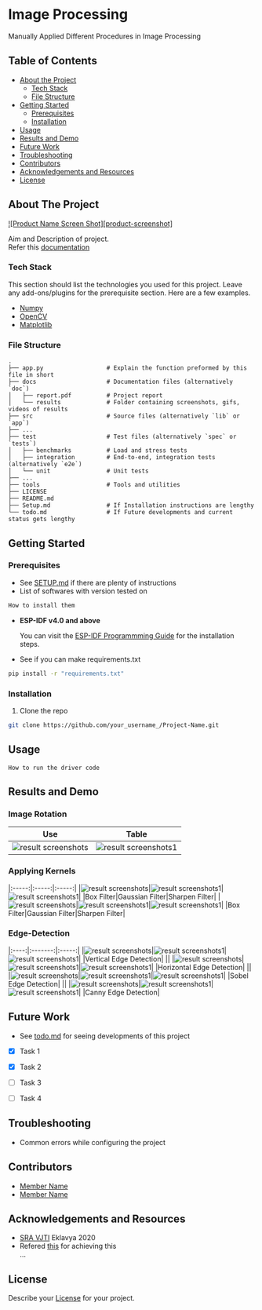 # Image Processing
Manually Applied Different Procedures in Image Processing  


<!-- TABLE OF CONTENTS -->
## Table of Contents

* [About the Project](#about-the-project)
  * [Tech Stack](#tech-stack)
  * [File Structure](#file-structure)
* [Getting Started](#getting-started)
  * [Prerequisites](#prerequisites)
  * [Installation](#installation)
* [Usage](#usage)
* [Results and Demo](#results-and-demo)
* [Future Work](#future-work)
* [Troubleshooting](#troubleshooting)
* [Contributors](#contributors)
* [Acknowledgements and Resources](#acknowledgements-and-resources)
* [License](#license)


<!-- ABOUT THE PROJECT -->
## About The Project
[![Product Name Screen Shot][product-screenshot]](https://example.com)  

Aim and Description of project.  
Refer this [documentation](https://link/to/report/)

### Tech Stack
This section should list the technologies you used for this project. Leave any add-ons/plugins for the prerequisite section. Here are a few examples.
* [Numpy](https://numpy.org/)
* [OpenCV](https://opencv.org/)
* [Matplotlib](https://matplotlib.org/)  

### File Structure
    .
    ├── app.py                  # Explain the function preformed by this file in short
    ├── docs                    # Documentation files (alternatively `doc`)
    │   ├── report.pdf          # Project report
    │   └── results             # Folder containing screenshots, gifs, videos of results
    ├── src                     # Source files (alternatively `lib` or `app`)
    ├── ...
    ├── test                    # Test files (alternatively `spec` or `tests`)
    │   ├── benchmarks          # Load and stress tests
    │   ├── integration         # End-to-end, integration tests (alternatively `e2e`)
    │   └── unit                # Unit tests
    ├── ...
    ├── tools                   # Tools and utilities
    ├── LICENSE
    ├── README.md
    ├── Setup.md                # If Installation instructions are lengthy
    └── todo.md                 # If Future developments and current status gets lengthy


<!-- GETTING STARTED -->
## Getting Started

### Prerequisites

* See [SETUP.md](https://link/to/setup.md) if there are plenty of instructions
* List of softwares with version tested on
```sh
How to install them
```

* **ESP-IDF v4.0 and above**

  You can visit the [ESP-IDF Programmming Guide](https://docs.espressif.com/projects/esp-idf/en/latest/get-started/index.html#installation-step-by-step) for the installation steps.

* See if you can make requirements.txt  
```sh
pip install -r "requirements.txt"
```

### Installation
1. Clone the repo
```sh
git clone https://github.com/your_username_/Project-Name.git
```


<!-- USAGE EXAMPLES -->
## Usage
```
How to run the driver code
```


<!-- RESULTS AND DEMO -->
## Results and Demo
### Image Rotation
| Use  |  Table  |
|:----:|:-------:|
|![result screenshots](Images/rotate1.png)|![result screenshots1](Images/rotate2.png)|
### Applying Kernels
|:-----:|:-----:|:-----:|
|![result screenshots](Images/Blur1(Box).png)|![result screenshots1](Images/Blur1(Gaussian).png)|![result screenshots1](Images/Sharpen1.png)|
|Box Filter|Gaussian Filter|Sharpen Filter|
|![result screenshots](Images/Blur2(Box).png)|![result screenshots1](Images/Blur2(Gaussian).png)|![result screenshots1](Images/Sharpen2better.png)|
|Box Filter|Gaussian Filter|Sharpen Filter|
### Edge-Detection
|:----:|:-------:|:-----:|
|![result screenshots](Images/Vertical1.png)|![result screenshots1](Images/Vertical2.png)|![result screenshots1](Images/Sharpen1.png)|
|Vertical Edge Detection|
||
|![result screenshots](Images/Horizontal1.png)|![result screenshots1](Images/Horizontal2.png)|![result screenshots1](Images/Sharpen1.png)|
|Horizontal Edge Detection|
||
|![result screenshots](Images/Sobel1.png)|![result screenshots1](Images/Sobel2.png)|![result screenshots1](Images/Sharpen1.png)|
|Sobel Edge Detection|
||
|![result screenshots](Images/Canny1.png)|![result screenshots1](Images/Canny2.png)|![result screenshots1](Images/Sharpen1.png)|
|Canny Edge Detection|

<!-- FUTURE WORK -->
## Future Work
* See [todo.md](https://todo.md) for seeing developments of this project
- [x] Task 1
- [x] Task 2
- [ ] Task 3
- [ ] Task 4


<!-- TROUBLESHOOTING -->
## Troubleshooting
* Common errors while configuring the project


<!-- CONTRIBUTORS -->
## Contributors
* [Member Name](https://github.com/id)
* [Member Name](https://github.com/id)


<!-- ACKNOWLEDGEMENTS AND REFERENCES -->
## Acknowledgements and Resources
* [SRA VJTI](http://sra.vjti.info/) Eklavya 2020  
* Refered [this](https://link) for achieving this  
...


<!-- LICENSE -->
## License
Describe your [License](LICENSE) for your project.

